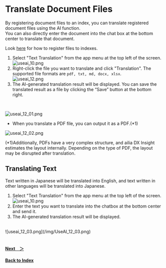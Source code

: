 # Translate Document Files
By registering document files to an index, you can translate registered document files using the AI function.<br>
You can also directly enter the document into the chat box at the bottom center to translate that document.

Look [here](IndexRegister.md) for how to register files to indexes.

1. Select "Text Translation" from the app menu at the top left of the screen.<br>
![useai_10.png](/img/UseAI_10.png)<br>
1. Right-click the file you want to translate and click "Translation". The supported file formats are `pdf, txt, md, docx, xlsx`.<br>
![useai_12.png](/img/UseAI_12.png)<br>
1. <div id=update08></div>The AI-generated translation result will be displayed. You can save the translated result as a file by clicking the “Save” button at the bottom right. 
<br>

![useai_12_01.png](/img/UseAI_12_01.png)<br>

* When you translate a PDF file, you can output it as a PDF.(*1)<br>

![useai_12_02.png](/img/UseAI_12_02.jpg)<br>

(*1)Additionally, PDFs have a very complex structure, and ailia DX Insight estimates the layout internally. Depending on the type of PDF, the layout may be disrupted after translation.

## Translating Text
Text written in Japanese will be translated into English, and text written in other languages will be translated into Japanese.
1. Select "Text Translation" from the app menu at the top left of the screen.<br>
![useai_10.png](/img/UseAI_10.png)<br>
1. Enter the text you want to translate into the chatbox at the bottom center and send it.
1. The AI-generated translation result will be displayed.
<br>
![useai_12_03.png](/img/UseAI_12_03.png)<br>


<br>

#### [Next&emsp;＞](Proofread.md)
#### [Back to Index](UseAI.md)